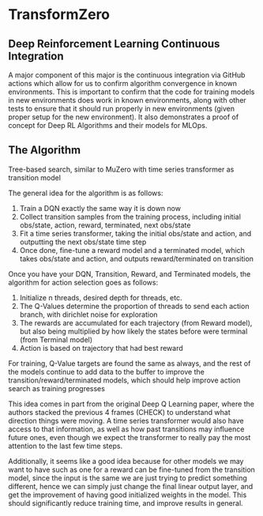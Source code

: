 # TransformZero

## Deep Reinforcement Learning Continuous Integration

A major component of this major is the continuous integration via GitHub actions which allow for
us to confirm algorithm convergence in known environments. This is important to confirm that the code
for training models in new environments does work in known environments, along with other tests
to ensure that it should run properly in new environments (given proper setup for the new environment).
It also demonstrates a proof of concept for Deep RL Algorithms and their models for MLOps.

## The Algorithm

Tree-based search, similar to MuZero with time series transformer as transition model

The general idea for the algorithm is as follows:

1. Train a DQN exactly the same way it is down now
2. Collect transition samples from the training process, including initial obs/state, action, reward, terminated, next obs/state
3. Fit a time series transformer, taking the initial obs/state and action, and outputting the next obs/state time step
4. Once done, fine-tune a reward model and a terminated model, which takes obs/state and action, and outputs reward/terminated on transition

Once you have your DQN, Transition, Reward, and Terminated models, the algorithm for action selection goes as follows:

1. Initialize n threads, desired depth for threads, etc.
2. The Q-Values determine the proportion of threads to send each action branch, with dirichlet noise for exploration
3. The rewards are accumulated for each trajectory (from Reward model), but also being multiplied by how likely the states before were terminal (from Terminal model)
4. Action is based on trajectory that had best reward

For training, Q-Value targets are found the same as always, and the rest of the models continue to add data to the buffer
to improve the transition/reward/terminated models, which should help improve action search as training progresses

This idea comes in part from the original Deep Q Learning paper, where the authors stacked 
the previous 4 frames (CHECK) to understand what direction things were moving. A time series 
transformer would also have access to that information, as well as how past transitions
may influence future ones, even though we expect the transformer to really pay the most
attention to the last few time steps.

Additionally, it seems like a good idea because for other models we may want to have such as one for 
a reward can be fine-tuned from the transition model, since the input is the same we are just trying to 
predict something different, hence we can simply just change the final linear output layer, and get the improvement
of having good initialized weights in the model. This should significantly reduce training time,
and improve results in general.